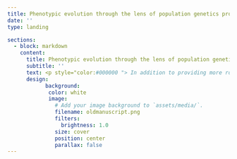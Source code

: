 ```yaml
---
title: Phenotypic evolution through the lens of population genetics processes
date: ''
type: landing

sections:
  - block: markdown
    content:
      title: Phenotypic evolution through the lens of population genetics processes
      subtitle: ''
      text: <p style="color:#000000 "> In addition to providing more robust phylogenetic hypotheses, phylogenomic studies also bring insights about how molecular evolution and population genetics processes are linked to phenotypic evolution and systematics. For instance, when ancestral population sizes are ignored, the analyses of phenotypic evolution can mislead conclusions about processes, such as mistaking convergence from drift or balancing selection deep in the past. Despite its importance, the connection between molecular and phenotypic evolution is rarely considered in trait evolution studies. My research investigate how population genetics theory informed by genomic data is linked to trait evolution in spiders. The foundations for this research come from my previous works, where I found that phenotypes related to web-less lifestyle in spiders could be mistaken as convergent evolution when in fact it is likely to be a homologous trait resultant from population process in the past (hemiplasy). I also developed a novel bioinformatic pipeline that combines coalescent and discrete trait evolution models for studying the probability of hemiplasy. The combined use of phenotypes and genomics with approaches that better link molecular and morphological evolution can help us to elucidate phylogenetic relationships and better test evolutionary processes.</p> <p>![Graphical Abstract](./featured.jpg) </p>
      design:
            background:
             color: white
             image:
               # Add your image background to `assets/media/`.
               filename: oldmanuscript.png
               filters:
                 brightness: 1.0
               size: cover
               position: center
               parallax: false
---
```

